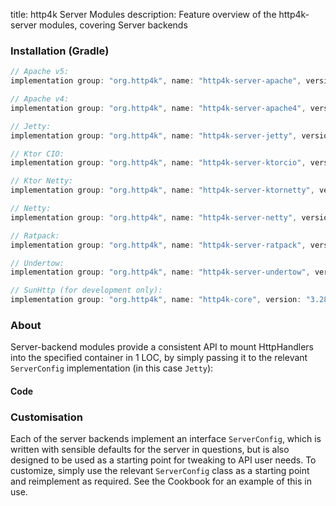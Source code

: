 title: http4k Server Modules
description: Feature overview of the http4k-server modules, covering Server backends

### Installation (Gradle)

```groovy
// Apache v5: 
implementation group: "org.http4k", name: "http4k-server-apache", version: "3.280.0"

// Apache v4: 
implementation group: "org.http4k", name: "http4k-server-apache4", version: "3.280.0"

// Jetty: 
implementation group: "org.http4k", name: "http4k-server-jetty", version: "3.280.0"

// Ktor CIO: 
implementation group: "org.http4k", name: "http4k-server-ktorcio", version: "3.280.0"

// Ktor Netty: 
implementation group: "org.http4k", name: "http4k-server-ktornetty", version: "3.280.0"

// Netty: 
implementation group: "org.http4k", name: "http4k-server-netty", version: "3.280.0"

// Ratpack: 
implementation group: "org.http4k", name: "http4k-server-ratpack", version: "3.280.0"

// Undertow: 
implementation group: "org.http4k", name: "http4k-server-undertow", version: "3.280.0"

// SunHttp (for development only): 
implementation group: "org.http4k", name: "http4k-core", version: "3.280.0"
```

### About
Server-backend modules provide a consistent API to mount HttpHandlers into the specified container in 1 LOC, by 
simply passing it to the relevant `ServerConfig` implementation (in this case `Jetty`):

#### Code [<img class="octocat"/>](https://github.com/http4k/http4k/blob/master/src/docs/guide/modules/servers/example_http.kt)

<script src="https://gist-it.appspot.com/https://github.com/http4k/http4k/blob/master/src/docs/guide/modules/servers/example_http.kt"></script>

### Customisation
Each of the server backends implement an interface `ServerConfig`, which is written with sensible defaults for the server in questions, 
but is also designed to be used as a starting point for tweaking to API user needs. To customize, simply use the relevant `ServerConfig` 
class as a starting point and reimplement as required. See the Cookbook for an example of this in use.
